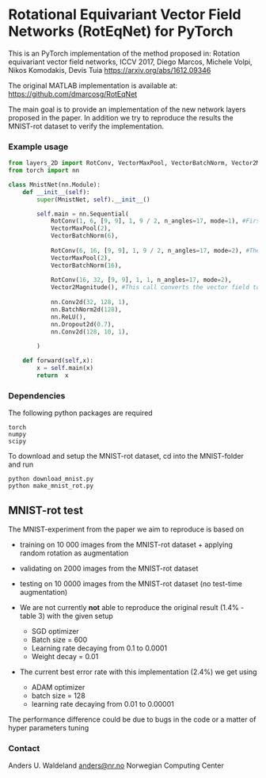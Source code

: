 # Rotational Equivariant Vector Field Networks (RotEqNet) for PyTorch

This is an PyTorch implementation of the method proposed in:
Rotation equivariant vector field networks, ICCV 2017,
Diego Marcos, Michele Volpi, Nikos Komodakis, Devis Tuia
https://arxiv.org/abs/1612.09346



The original MATLAB implementation is available at:
https://github.com/dmarcosg/RotEqNet

The main goal is to provide an implementation of the new network layers proposed in the paper. In addition we try to reproduce the results the MNIST-rot dataset to verify the implementation.

### Example usage
```python
from layers_2D import RotConv, VectorMaxPool, VectorBatchNorm, Vector2Magnitude, VectorUpsampling
from torch import nn

class MnistNet(nn.Module):
    def __init__(self):
        super(MnistNet, self).__init__()

        self.main = nn.Sequential(           
            RotConv(1, 6, [9, 9], 1, 9 / 2, n_angles=17, mode=1), #First RotConv must have mode=1 
            VectorMaxPool(2),
            VectorBatchNorm(6),
            
            RotConv(6, 16, [9, 9], 1, 9 / 2, n_angles=17, mode=2), #The next RotConv has mode=2 (since input is vector field)
            VectorMaxPool(2),
            VectorBatchNorm(16),
            
            RotConv(16, 32, [9, 9], 1, 1, n_angles=17, mode=2),
            Vector2Magnitude(), #This call converts the vector field to a conventional multichannel image/feature image
            
            nn.Conv2d(32, 128, 1),
            nn.BatchNorm2d(128),
            nn.ReLU(),
            nn.Dropout2d(0.7),
            nn.Conv2d(128, 10, 1),
            
        )

    def forward(self,x):
        x = self.main(x)
        return  x
```


### Dependencies
The following python packages are required

```
torch
numpy
scipy
```
To download and setup the MNIST-rot dataset, cd into the MNIST-folder and run

```
python download_mnist.py
python make_mnist_rot.py
```

## MNIST-rot test
The MNIST-experiment from the paper we aim to reproduce is based on
- training on 10 000 images from the MNIST-rot dataset + applying random rotation as augmentation
- validating on 2000 images from the MNIST-rot dataset
- testing on 10 0000 images from the MNIST-rot dataset (no test-time augmentation)


- We are not currently **not** able to reproduce the original result (1.4% - table 3) with the given setup
   - SGD optimizer
   - Batch size = 600 
   - Learning rate decaying from 0.1 to 0.0001
   - Weight decay = 0.01
   
- The current best error rate with this implementation (2.4%) we get using 
   - ADAM optimizer
   - batch size = 128
   - learning rate decaying from 0.01 to 0.00001

The performance difference could be due to bugs in the code or a matter of hyper parameters tuning

### Contact
Anders U. Waldeland 
anders@nr.no 
Norwegian Computing Center


